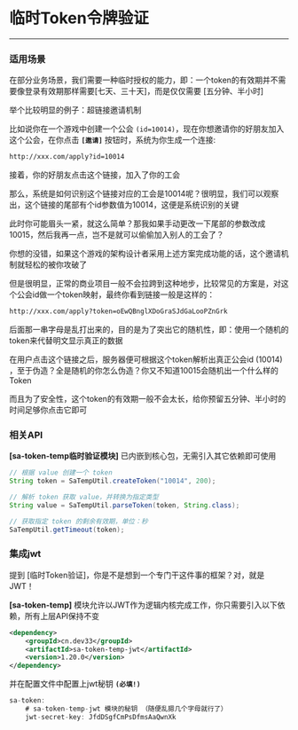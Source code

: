 # 临时Token令牌验证  

---

### 适用场景 

在部分业务场景，我们需要一种临时授权的能力，即：一个token的有效期并不需要像登录有效期那样需要[七天、三十天]，而是仅仅需要 [五分钟、半小时]

举个比较明显的例子：超链接邀请机制 

比如说你在一个游戏中创建一个公会 `(id=10014)`，现在你想邀请你的好朋友加入这个公会，在你点击 **`[邀请]`** 按钮时，系统为你生成一个连接: 

``` xml
http://xxx.com/apply?id=10014
```

接着，你的好朋友点击这个链接，加入了你的工会

那么，系统是如何识别这个链接对应的工会是10014呢？很明显，我们可以观察出，这个链接的尾部有个id参数值为10014，这便是系统识别的关键

此时你可能眉头一紧，就这么简单？那我如果手动更改一下尾部的参数改成10015，然后我再一点，岂不是就可以偷偷加入别人的工会了？

你想的没错，如果这个游戏的架构设计者采用上述方案完成功能的话，这个邀请机制就轻松的被你攻破了

但是很明显，正常的商业项目一般不会拉跨到这种地步，比较常见的方案是，对这个公会id做一个token映射，最终你看到链接一般是这样的：

``` xml
http://xxx.com/apply?token=oEwQBnglXDoGraSJdGaLooPZnGrk
```

后面那一串字母是乱打出来的，目的是为了突出它的随机性，即：使用一个随机的token来代替明文显示真正的数据

在用户点击这个链接之后，服务器便可根据这个token解析出真正公会id (10014) ，至于伪造？全是随机的你怎么伪造？你又不知道10015会随机出一个什么样的Token 

而且为了安全性，这个token的有效期一般不会太长，给你预留五分钟、半小时的时间足够你点击它即可


### 相关API 

**[sa-token-temp临时验证模块]** 已内嵌到核心包，无需引入其它依赖即可使用

``` java
// 根据 value 创建一个 token 
String token = SaTempUtil.createToken("10014", 200);

// 解析 token 获取 value，并转换为指定类型 
String value = SaTempUtil.parseToken(token, String.class);

// 获取指定 token 的剩余有效期，单位：秒 
SaTempUtil.getTimeout(token);
```


### 集成jwt
提到 [临时Token验证]，你是不是想到一个专门干这件事的框架？对，就是JWT！

**[sa-token-temp]** 模块允许以JWT作为逻辑内核完成工作，你只需要引入以下依赖，所有上层API保持不变

``` xml
<dependency>
	<groupId>cn.dev33</groupId>
	<artifactId>sa-token-temp-jwt</artifactId>
	<version>1.20.0</version>
</dependency>
```

并在配置文件中配置上jwt秘钥 **`(必填!)`**
``` java
sa-token: 
	# sa-token-temp-jwt 模块的秘钥 （随便乱摁几个字母就行了） 
	jwt-secret-key: JfdDSgfCmPsDfmsAaQwnXk
```

